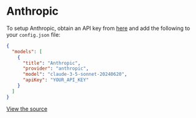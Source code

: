 # Anthropic

To setup Anthropic, obtain an API key from [here](https://www.anthropic.com/api) and add the following to your `config.json` file:

```json title="~/.softcodes/config.json"
{
  "models": [
    {
      "title": "Anthropic",
      "provider": "anthropic",
      "model": "claude-3-5-sonnet-20240620",
      "apiKey": "YOUR_API_KEY"
    }
  ]
}
```

[View the source](https://github.com/continuedev/continue/blob/main/core/llm/llms/Anthropic.ts)
